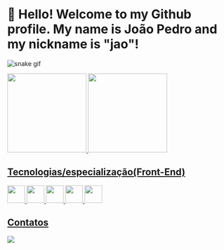 # 👋 Hello! Welcome to my Github profile. My name is João Pedro and my nickname is "jao"!



![snake gif](https://github.com/joaopedrojesus1/joaopedrojesus1/blob/output/github-contribution-grid-snake.gif)
<div>
  <a href="https://github.com/joaopedrojesus1">
  <img loading="lazy" height="180em" src="https://github-readme-stats.vercel.app/api/top-langs/?username=joaopedrojesus1&layout=compact&langs_count=7&theme=dracula"/>
  <img loading="lazy" height="180em" src="https://github-readme-stats.vercel.app/api?username=joaopedrojesus1&show_icons=true&theme=dracula&include_all_commits=true&count_private=true"/>
</div>

## Tecnologias/especialização(Front-End)
<div class= "display-flex">
  <img src="https://cdn.jsdelivr.net/gh/devicons/devicon/icons/tailwindcss/tailwindcss-plain.svg" width="40" height="40" />
  <img src="https://cdn.jsdelivr.net/gh/devicons/devicon/icons/css3/css3-original.svg" width="40" height="40"/>
  <img src="https://cdn.jsdelivr.net/gh/devicons/devicon/icons/html5/html5-original.svg" width="40" height="40"/>
  <img src="https://cdn.jsdelivr.net/gh/devicons/devicon/icons/react/react-original.svg" width="40" height="40"/>
  <img src="https://cdn.jsdelivr.net/gh/devicons/devicon/icons/javascript/javascript-plain.svg" width="40" height="40"/>
  
</div>

## Contatos
  <a href="https://www.linkedin.com/in/seu-usuário-linkedln-aqui" target="_blank"><img loading="lazy" src="https://img.shields.io/badge/-LinkedIn-%230077B5?style=for-the-badge&logo=linkedin&logoColor=white" target="_blank"></a>   
<!--
 

Here are some ideas to get you started:

- 🔭 I’m currently working on ...
- 🌱 I’m currently learning ...
- 👯 I’m looking to collaborate on ...
- 🤔 I’m looking for help with ...
- 💬 Ask me about ...
- 📫 How to reach me: ...
- 😄 Pronouns: ...
- ⚡ Fun fact: ...
-->

